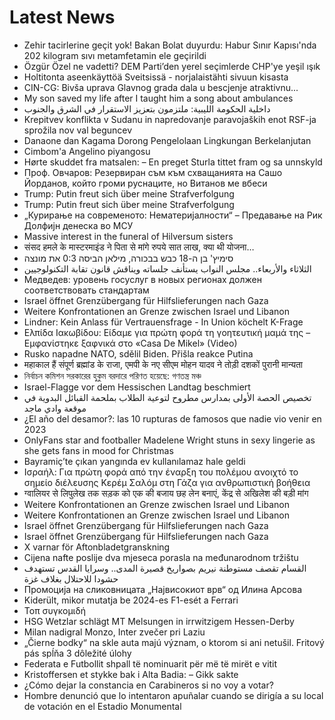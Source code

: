 # Latest News
-  Zehir tacirlerine geçit yok! Bakan Bolat duyurdu: Habur Sınır Kapısı'nda 202 kilogram sıvı metamfetamin ele geçirildi
-  Özgür Özel ne vadetti? DEM Parti’den yerel seçimlerde CHP'ye yeşil ışık
-  Holtitonta aseenkäyttöä Sveitsissä - norjalaistähti sivuun kisasta
-  CIN-CG: Bivša uprava Glavnog grada dala u bescjenje atraktivnu...
-  My son saved my life after I taught him a song about ambulances
-  داخلية الحكومة الليبية: ملتزمون بتعزيز الاستقرار في الشرق والجنوب
-  Krepitvev konflikta v Sudanu in napredovanje paravojaških enot RSF-ja sprožila nov val beguncev
-  Danaone dan Kagama Dorong Pengelolaan Lingkungan Berkelanjutan
-  Cimbom'a Angelino piyangosu
-  Hørte skuddet fra matsalen: – En preget Sturla tittet fram og sa unnskyld
-  Проф. Овчаров: Резервиран съм към схващанията на Сашо Йорданов, който громи руснаците, но Витанов ме вбеси
-  Trump: Putin freut sich über meine Strafverfolgung
-  Trump: Putin freut sich über meine Strafverfolgung
-  „Курирање на современото: Нематеријалности“ – Предавање на Рик Долфијн денеска во МСУ
-  Massive interest in the funeral of Hilversum sisters
-  संसद हमले के मास्टरमाइंड ने पिता से मांगे रुपये सात लाख, क्या थी योजना…
-  סימיץ' בן ה-18 כבש בבכורה, מילאן הביסה 0:3 את מונצה
-  الثلاثاء والأربعاء.. مجلس النواب يستأنف جلساته ويناقش قانون تقابة التكنولوجيين
-  Медведев: уровень госуслуг в новых регионах должен соответствовать стандартам
-  Israel öffnet Grenzübergang für Hilfslieferungen nach Gaza
-  Weitere Konfrontationen an Grenze zwischen Israel und Libanon
-  Lindner: Kein Anlass für Vertrauensfrage - In Union köchelt K-Frage
-  Ελπίδα Ιακωβίδου: Είδαμε για πρώτη φορά τη γοητευτική μαμά της – Εμφανίστηκε ξαφνικά στο «Casa De Mikel» (Video)
-  Rusko napadne NATO, sdělil Biden. Přišla reakce Putina
-  महाकाल हैं संपूर्ण ब्रह्मांड के राजा, एमपी के नए सीएम मोहन यादव ने तोड़ी दशकों पुरानी मान्यता
-  নির্বাচন কমিশন সরকারের হুকুম বরদারে পরিণত হয়েছে: গণতন্ত্র মঞ্চ
-  Israel-Flagge vor dem Hessischen Landtag beschmiert
-  تخصيص الحصة الأولى بمدارس مطروح لتوعية الطلاب بملحمة القبائل البدوية في موقعة وادي ماجد
-  ¿El año del desamor?: las 10 rupturas de famosos que nadie vio venir en 2023
-  OnlyFans star and footballer Madelene Wright stuns in sexy lingerie as she gets fans in mood for Christmas
-  Bayramiç’te çıkan yangında ev kullanılamaz hale geldi
-  Ισραήλ: Για πρώτη φορά από την έναρξη του πολέμου ανοιχτό το σημείο διέλευσης Κερέμ Σαλόμ στη Γάζα για ανθρωπιστική βοήθεια
-  ग्वालियर से लिपुलेख तक सड़क को एक की बजाय छह लेन बनाएं, केंद्र से अखिलेश की बड़ी मांग
-  Weitere Konfrontationen an Grenze zwischen Israel und Libanon
-  Weitere Konfrontationen an Grenze zwischen Israel und Libanon
-  Israel öffnet Grenzübergang für Hilfslieferungen nach Gaza
-  Israel öffnet Grenzübergang für Hilfslieferungen nach Gaza
-  X varnar för Aftonbladetgranskning
-  Cijena nafte poslije dva mjeseca porasla na međunarodnom tržištu
-  القسام تقصف مستوطنة نيريم بصواريخ قصيرة المدى.. وسرايا القدس تستهدف حشودا للاحتلال بغلاف غزة
-  Промоција на сликовницата „Највисокиот врв“ од Илина Арсова
-  Kiderült, mikor mutatja be 2024-es F1-esét a Ferrari
-  Τοπ συγκομιδή
-  HSG Wetzlar schlägt MT Melsungen in irrwitzigem Hessen-Derby
-  Milan nadigral Monzo, Inter zvečer pri Laziu
-  „Čierne bodky“ na skle auta majú význam, o ktorom si ani netušil. Fritový pás spĺňa 3 dôležité úlohy
-  Federata e Futbollit shpall të nominuarit për më të mirët e vitit
-  Kristoffersen et stykke bak i Alta Badia: – Gikk sakte
-  ¿Cómo dejar la constancia en Carabineros si no voy a votar?
-  Hombre denunció que lo intentaron apuñalar cuando se dirigía a su local de votación en el Estadio Monumental
